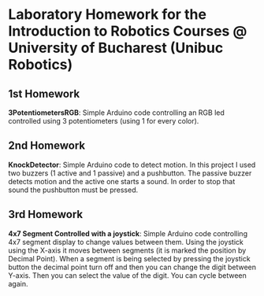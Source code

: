 # **Laboratory Homework for the Introduction to Robotics Courses @ University of Bucharest (Unibuc Robotics)**
## **1st Homework**
**3PotentiometersRGB**: Simple Arduino code controlling an RGB led controlled using 3 potentiometers (using 1 for every color). <br />

## **2nd Homework**
**KnockDetector**: Simple Arduino code to detect motion. In this project I used two buzzers (1 active and 1 passive) and a pushbutton. The passive buzzer detects motion and the active one starts a sound. In order to stop that sound the pushbutton must be pressed.

## **3rd Homework**
**4x7 Segment Controlled with a joystick**: Simple Arduino code controlling 4x7 segment display to change values between them. Using the joystick using the X-axis it moves between segments (it is marked the position by Decimal Point). When a segment is being selected by pressing the joystick button the decimal point turn off and then you can change the digit between Y-axis. Then you can select the value of the digit. You can cycle between again.
